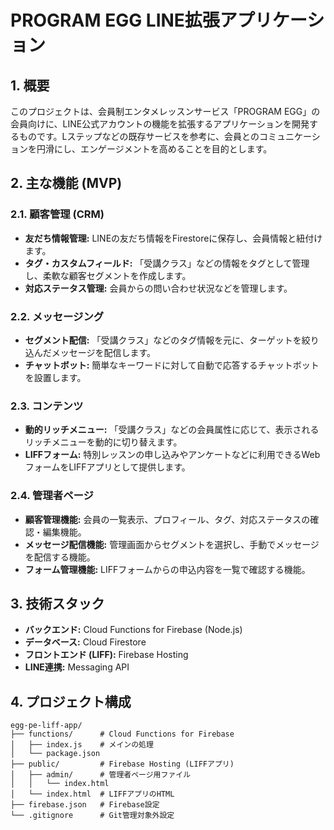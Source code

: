 # PROGRAM EGG LINE拡張アプリケーション

## 1. 概要

このプロジェクトは、会員制エンタメレッスンサービス「PROGRAM EGG」の会員向けに、LINE公式アカウントの機能を拡張するアプリケーションを開発するものです。Lステップなどの既存サービスを参考に、会員とのコミュニケーションを円滑にし、エンゲージメントを高めることを目的とします。

## 2. 主な機能 (MVP)

### 2.1. 顧客管理 (CRM)
- **友だち情報管理:** LINEの友だち情報をFirestoreに保存し、会員情報と紐付けます。
- **タグ・カスタムフィールド:** 「受講クラス」などの情報をタグとして管理し、柔軟な顧客セグメントを作成します。
- **対応ステータス管理:** 会員からの問い合わせ状況などを管理します。

### 2.2. メッセージング
- **セグメント配信:** 「受講クラス」などのタグ情報を元に、ターゲットを絞り込んだメッセージを配信します。
- **チャットボット:** 簡単なキーワードに対して自動で応答するチャットボットを設置します。

### 2.3. コンテンツ
- **動的リッチメニュー:** 「受講クラス」などの会員属性に応じて、表示されるリッチメニューを動的に切り替えます。
- **LIFFフォーム:** 特別レッスンの申し込みやアンケートなどに利用できるWebフォームをLIFFアプリとして提供します。

### 2.4. 管理者ページ
- **顧客管理機能:** 会員の一覧表示、プロフィール、タグ、対応ステータスの確認・編集機能。
- **メッセージ配信機能:** 管理画面からセグメントを選択し、手動でメッセージを配信する機能。
- **フォーム管理機能:** LIFFフォームからの申込内容を一覧で確認する機能。

## 3. 技術スタック
- **バックエンド:** Cloud Functions for Firebase (Node.js)
- **データベース:** Cloud Firestore
- **フロントエンド (LIFF):** Firebase Hosting
- **LINE連携:** Messaging API

## 4. プロジェクト構成
```
egg-pe-liff-app/
├── functions/      # Cloud Functions for Firebase
│   ├── index.js    # メインの処理
│   └── package.json
├── public/         # Firebase Hosting (LIFFアプリ)
│   ├── admin/      # 管理者ページ用ファイル
│   │   └── index.html
│   └── index.html  # LIFFアプリのHTML
├── firebase.json   # Firebase設定
└── .gitignore      # Git管理対象外設定
``` 